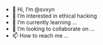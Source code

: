 - 👋 Hi, I’m @svxyn
- 👀 I’m interested in ethical hacking
- 🌱 I’m currently learning ...
- 💞️ I’m looking to collaborate on ...
- 📫 How to reach me ...

<!---
svxyn/svxyn is a ✨ special ✨ repository because its `README.md` (this file) appears on your GitHub profile.
You can click the Preview link to take a look at your changes.
--->
